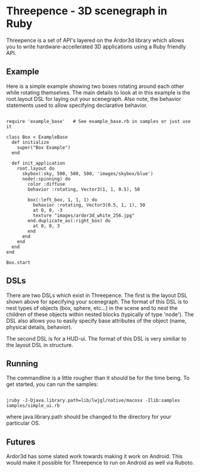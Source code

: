 # Threepence - 3D scenegraph in Ruby

Threepence is a set of API's layered on the Ardor3d library which allows you to write hardware-accellerated 3D applications using a Ruby friendly API.

## Example

Here is a simple example showing two boxes rotating around each other while rotating themselves.  The main details to look at in this example is the root.layout DSL for laying out your scenegraph.  Also note, the behavior statements used to allow specifying declarative behavior.

<pre><code>
require 'example_base'   # See example_base.rb in samples or just use it

class Box &lt; ExampleBase
  def initialize
    super("Box Example")
  end

  def init_application
    root.layout do
      skybox(:sky, 500, 500, 500, 'images/skybox/blue')
      node(:spinning) do
        color :diffuse
        behavior :rotating, Vector3(1, 1, 0.5), 50

        box(:left_box, 1, 1, 1) do
          behavior :rotating, Vector3(0.5, 1, 1), 50
          at 0, 0, -3
          texture "images/ardor3d_white_256.jpg"
        end.duplicate_as(:right_box) do
          at 0, 0, 3
        end
      end
    end
  end
end

Box.start
</code></pre>

## DSLs

There are two DSLs which exist in Threepence.  The first is the layout DSL shown above for specifying your scenegraph.  The format of this DSL is to nest types of objects (box, sphere, etc...) in the scene and to nest the children of these objects within nested blocks (typically of type 'node').  The DSL also allows you to easily specify base attributes of the object (name, physical details, behavior).

The second DSL is for a HUD-ui.  The format of this DSL is very similiar to the layout DSL in structure.

## Running

The commandline is a little rougher than it should be for the time being.  To get started, you can run the samples:

<pre><code>
jruby -J-Djava.library.path=lib/lwjgl/native/macosx -Ilib:samples samples/simple_ui.rb
</pre></code>

where java.library.path should be changed to the directory for your particular OS.

## Futures

Ardor3d has some slated work towards making it work on Android.  This would make it possible for Threepence to run on Android as well via Ruboto.

